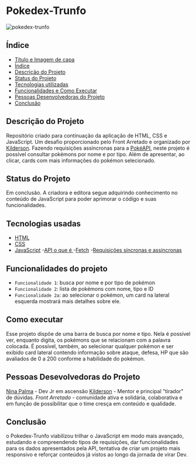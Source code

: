 # Pokedex-Trunfo

![pokedex-trunfo](https://user-images.githubusercontent.com/99814252/168472718-91b8e129-91bf-4f2e-8197-aa5c41625fe1.jpg)

## Índice 

* [Título e Imagem de capa](#Pokedex-Trunfo)
* [Índice](#índice)
* [Descrição do Projeto](#descrição-do-Projeto)
* [Status do Projeto](#status-do-Projeto)
* [Tecnologias utilizadas](#tecnologias-utilizadas)
* [Funcionalidades e Como Executar](#funcionalidades-e-como-executar)
* [Pessoas Desenvolvedoras do Projeto](#pessoas-desenvolvedoras)
* [Conclusão](#conclusão)

## Descrição do Projeto
Repositório criado para continuação da aplicação de HTML, CSS e JavaScript. Um desafio proporcionado pelo Front Arretado e organizado por [Kilderson](https://www.linkedin.com/in/dersonsena/).  Fazendo requisições assíncronas para a [PokéAPI](https://pokeapi.co/?ref=public-apis), neste projeto é possível consultar pokémons por nome e por tipo. Além de apresentar, ao clicar, cards com mais informações do pokémon selecionado.

## Status do Projeto
Em conclusão. A criadora e editora segue adquirindo conhecimento no conteúdo de JavaScript para poder aprimorar o código e suas funcionalidades.

## Tecnologias usadas
- [HTML](https://developer.mozilla.org/pt-BR/docs/Web/HTML)
- [CSS](https://developer.mozilla.org/pt-BR/docs/Web/CSS)
- [JavaScript](https://developer.mozilla.org/pt-BR/docs/Web/JavaScript)
-[API o que é ](https://developer.mozilla.org/pt-BR/docs/Learn/JavaScript/Client-side_web_APIs)
-[Fetch](https://developer.mozilla.org/pt-BR/docs/Web/API/Fetch_API/Using_Fetch)
-[Requisições síncronas e assíncronas](https://developer.mozilla.org/pt-BR/docs/Web/API/XMLHttpRequest/Synchronous_and_Asynchronous_Requests)

## Funcionalidades do projeto

- `Funcionalidade 1`: busca por nome e por tipo de pokémon
- `Funcionalidade 2`: lista de pokémons com nome, tipo e ID
- `Funcionalidade 2a`: ao selecionar o pokémon, um card na lateral esquerda mostrará mais detalhes sobre ele.

## Como executar
Esse projeto dispõe de uma barra de busca por nome e tipo. Nela é possível ver, enquanto digita, os pokémons que se relacionam com a palavra colocada.
É possível, também, ao selecionar qualquer pokémon e ser exibido card lateral contendo informação sobre ataque, defesa, HP que são avaliados de 0 a 200 conforme a habilidade do pokémon.

## Pessoas Desevolvedoras do Projeto
[Nina Palma](https://www.linkedin.com/in/ninapalmadev/) - Dev Jr em ascensão
[Kilderson](https://www.linkedin.com/in/dersonsena/) - Mentor e principal "tirador" de dúvidas.
*Front Arretado* - comunidade ativa e solidária, colaborativa e em função de possibilitar que o time cresça em conteúdo e qualidade. 

## Conclusão

o Pokedex-Trunfo viabilizou trilhar o JavaScript em modo mais avançado, estudando e compreendendo tipos de requisições, dar funcionalidades para os dados apresentados pela API, tentativa de criar um projeto mais responsivo e reforçar conteúdos já vistos ao longo da jornada de virar Dev.



